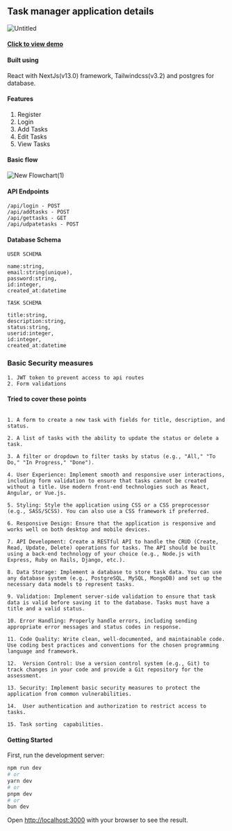 ## Task manager application details

![Untitled](https://github.com/problemsolver03/todonextjs/assets/64726338/f35c83c1-5fe5-4adb-b831-6aa59028202d)

#### [Click to view demo](https://todonextjs-lemon.vercel.app/)

#### Built using

React with NextJs(v13.0) framework, Tailwindcss(v3.2) and postgres for database.

#### Features

1. Register
2. Login
3. Add Tasks
4. Edit Tasks
5. View Tasks

#### Basic flow

![New Flowchart(1)](https://github.com/problemsolver03/todonextjs/assets/64726338/5bd14f5c-346e-491b-b469-511a4bb2c47f)

#### API Endpoints

```/api/register - POST
/api/login - POST
/api/addtasks - POST
/api/gettasks - GET
/api/udpatetasks - POST
```

#### Database Schema

```
USER SCHEMA

name:string,
email:string(unique),
password:string,
id:integer,
created_at:datetime
```

```
TASK SCHEMA

title:string,
description:string,
status:string,
userid:integer,
id:integer,
created_at:datetime
```

### Basic Security measures

```
1. JWT token to prevent access to api routes
2. Form validations
```

#### Tried to cover these points

```

1. A form to create a new task with fields for title, description, and status.

2. A list of tasks with the ability to update the status or delete a task.

3. A filter or dropdown to filter tasks by status (e.g., "All," "To Do," "In Progress," "Done").

4. User Experience: Implement smooth and responsive user interactions, including form validation to ensure that tasks cannot be created without a title. Use modern front-end technologies such as React, Angular, or Vue.js.

5. Styling: Style the application using CSS or a CSS preprocessor (e.g., SASS/SCSS). You can also use a CSS framework if preferred.

6. Responsive Design: Ensure that the application is responsive and works well on both desktop and mobile devices.

7. API Development: Create a RESTful API to handle the CRUD (Create, Read, Update, Delete) operations for tasks. The API should be built using a back-end technology of your choice (e.g., Node.js with Express, Ruby on Rails, Django, etc.).

8. Data Storage: Implement a database to store task data. You can use any database system (e.g., PostgreSQL, MySQL, MongoDB) and set up the necessary data models to represent tasks.

9. Validation: Implement server-side validation to ensure that task data is valid before saving it to the database. Tasks must have a title and a valid status.

10. Error Handling: Properly handle errors, including sending appropriate error messages and status codes in response.

11. Code Quality: Write clean, well-documented, and maintainable code. Use coding best practices and conventions for the chosen programming language and framework.

12.  Version Control: Use a version control system (e.g., Git) to track changes in your code and provide a Git repository for the assessment.

13. Security: Implement basic security measures to protect the application from common vulnerabilities.

14.  User authentication and authorization to restrict access to tasks.

15. Task sorting  capabilities.

```

#### Getting Started

First, run the development server:

```bash
npm run dev
# or
yarn dev
# or
pnpm dev
# or
bun dev
```

Open [http://localhost:3000](http://localhost:3000) with your browser to see the result.

